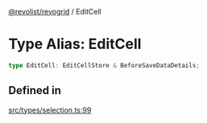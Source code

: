 [@revolist/revogrid](README.md) / EditCell

# Type Alias: EditCell

```ts
type EditCell: EditCellStore & BeforeSaveDataDetails;
```

## Defined in

[src/types/selection.ts:99](https://github.com/revolist/revogrid/blob/5b9d5acc12b1e8b58b94bf47dcbc001b6b394655/src/types/selection.ts#L99)
